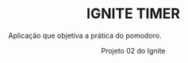 <h1 align="center"> IGNITE TIMER </h1>

Aplicação que objetiva a prática do pomodoro. 


<p align="center">
Projeto 02 do Ignite <br/>
</p>
<br>

